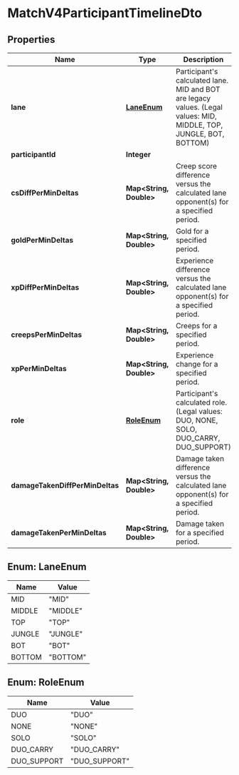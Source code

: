 
# MatchV4ParticipantTimelineDto

## Properties
Name | Type | Description | Notes
------------ | ------------- | ------------- | -------------
**lane** | [**LaneEnum**](#LaneEnum) | Participant&#39;s calculated lane. MID and BOT are legacy values.              (Legal values:  MID,  MIDDLE,  TOP,  JUNGLE,  BOT,  BOTTOM) |  [optional]
**participantId** | **Integer** |  |  [optional]
**csDiffPerMinDeltas** | **Map&lt;String, Double&gt;** | Creep score difference versus the calculated lane opponent(s) for a specified period. |  [optional]
**goldPerMinDeltas** | **Map&lt;String, Double&gt;** | Gold for a specified period. |  [optional]
**xpDiffPerMinDeltas** | **Map&lt;String, Double&gt;** | Experience difference versus the calculated lane opponent(s) for a specified period. |  [optional]
**creepsPerMinDeltas** | **Map&lt;String, Double&gt;** | Creeps for a specified period. |  [optional]
**xpPerMinDeltas** | **Map&lt;String, Double&gt;** | Experience change for a specified period. |  [optional]
**role** | [**RoleEnum**](#RoleEnum) | Participant&#39;s calculated role.              (Legal values:  DUO,  NONE,  SOLO,  DUO_CARRY,  DUO_SUPPORT) |  [optional]
**damageTakenDiffPerMinDeltas** | **Map&lt;String, Double&gt;** | Damage taken difference versus the calculated lane opponent(s) for a specified period. |  [optional]
**damageTakenPerMinDeltas** | **Map&lt;String, Double&gt;** | Damage taken for a specified period. |  [optional]


<a name="LaneEnum"></a>
## Enum: LaneEnum
Name | Value
---- | -----
MID | &quot;MID&quot;
MIDDLE | &quot;MIDDLE&quot;
TOP | &quot;TOP&quot;
JUNGLE | &quot;JUNGLE&quot;
BOT | &quot;BOT&quot;
BOTTOM | &quot;BOTTOM&quot;


<a name="RoleEnum"></a>
## Enum: RoleEnum
Name | Value
---- | -----
DUO | &quot;DUO&quot;
NONE | &quot;NONE&quot;
SOLO | &quot;SOLO&quot;
DUO_CARRY | &quot;DUO_CARRY&quot;
DUO_SUPPORT | &quot;DUO_SUPPORT&quot;




